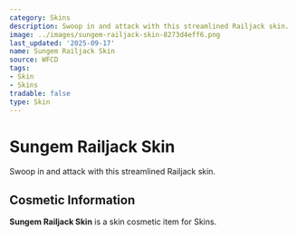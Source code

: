 ```yaml
---
category: Skins
description: Swoop in and attack with this streamlined Railjack skin.
image: ../images/sungem-railjack-skin-8273d4eff6.png
last_updated: '2025-09-17'
name: Sungem Railjack Skin
source: WFCD
tags:
- Skin
- Skins
tradable: false
type: Skin
---
```


# Sungem Railjack Skin

Swoop in and attack with this streamlined Railjack skin.

## Cosmetic Information

**Sungem Railjack Skin** is a skin cosmetic item for Skins.

